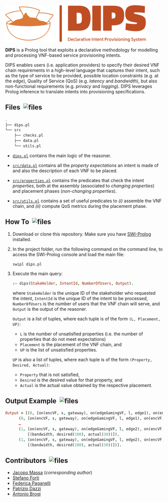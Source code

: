 <picture>
    <source media="(prefers-color-scheme: dark)" srcset="img/logo-dark.png"><img width=450 alt="dips-logo" src="img/logo.png"/>
</picture>

**DIPS** is a Prolog tool that exploits a declarative methodology for modelling and processing VNF-based service provisioning intents. 

DIPS enables users (i.e. application providers) to specify their desired VNF chain requirements in a high-level language that captures their intent, such as the type of service to be provided, possible location constraints (e.g. at the _edge_), Quality of Service (QoS) (e.g. _latency_ and _bandwidth_), but also non-functional requirements (e.g. _privacy_ and _logging_). DIPS leverages Prolog inference to translate intents into provisioning specifications.

## Files &nbsp;<picture><source media="(prefers-color-scheme: dark)" srcset="https://cdn-icons-png.flaticon.com/512/2822/2822755.png"><img width="20" height="20" alt="files" src="https://cdn-icons-png.flaticon.com/512/2822/2822584.png"/>
</picture>

```bash
.
├── dips.pl
└── src
    ├── checks.pl
    ├── data.pl
    └── utils.pl
```

 - [`dips.pl`](dips.pl) contains the main logic of the reasoner.

 - [`src/data.pl`](src/data.pl) contains all the _property expectations_ an intent is made of and also the description of each VNF to be placed.

 - [`src/properties.pl`](src/properties.pl) contains the predicates that check the intent _properties_, both at the assembly (associated to _changing properties_) and placement phases (_non-changing properties_).

 - [`src/utils.pl`](src/utils.pl) contains a set of useful predicates to _(i)_ assemble the VNF chain, and _(ii)_ compute QoS metrics during the placement phase.


 ## How To &nbsp;<picture><source media="(prefers-color-scheme: dark)" srcset="https://cdn-icons-png.flaticon.com/512/2666/2666505.png"><img width="20" height="20" alt="files" src="https://cdn-icons-png.flaticon.com/512/2666/2666469.png">
</picture>

1. Download or clone this repository. Make sure you have [SWI-Prolog](https://www.swi-prolog.org/download/stable) installed.

2. In the project folder, run the following command on the command line, to access the SWI-Prolog console and load the main file:
    ```console 
    swipl dips.pl
    ```

3. Execute the main query:
    ```prolog
    :- dips(StakeHolder, IntentId, NumberOfUsers, Output).
    ```

    where `StakeHolder` is the unique ID of the stakeholder who requested the intent, `IntentId` is the unique ID of the intent to be processed, `NumberOfUsers` is the number of users that the VNF chain will serve, and `Output` is the output of the reasoner.

    `Output` is a list of tuples, where each tuple is of the form `(L, Placement, UP)`:
    - `L` is the number of unsatisfied properties (i.e. the number of properties that do not meet expectations) 
    - `Placement` is the placement of the VNF chain, and
    - `UP` is the list of unsatisfied properties.

    `UP` is also a list of tuples, where each tuple is of the form `(Property, Desired, Actual)`: 
    - `Property` that is not satisfied, 
    - `Desired` is the desired value for that property, and
    - `Actual` is the actual value obtained by the respective placement.

## Output Example &nbsp;<picture><source media="(prefers-color-scheme: dark)" srcset="https://cdn-icons-png.flaticon.com/512/3488/3488340.png"><img width="20" height="20" alt="files" src="https://cdn-icons-png.flaticon.com/512/3488/3488804.png"></picture>

```prolog
Output = [(0, [on(encVF, s, gateway), on(edgeGamingVF, l, edge1), on(encVF, s, edge1), on(logVF, s, cloud1), on(cloudGamingVF, m, cloud1)], []), 
 	  (0, [on(encVF, s, gateway), on(edgeGamingVF, l, edge1), on(encVF, s, edge1), on(logVF, s, cloud1), on(cloudGamingVF, m, cloud2)], []), 
	  …
	  (1, [on(encVF, s, gateway), on(edgeGamingVF, l, edge2), on(encVF, s, gateway), on(logVF, s, cloud2), on(cloudGamingVF, m, cloud1)], 
          [(bandwidth, desired(100), actual(30))]), 
	  (1, [on(encVF, s, gateway), on(edgeGamingVF, l, edge2), on(encVF, s, gateway), on(logVF, s, cloud2), on(cloudGamingVF, m, cloud2)], 
          [(bandwidth, desired(100), actual(30))])].
```

## Contributors &nbsp;<picture><source media="(prefers-color-scheme: dark)" srcset="https://cdn-icons-png.flaticon.com/512/3369/3369157.png"><img width="20" height="20" alt="files" src="https://cdn-icons-png.flaticon.com/512/3369/3369137.png"></picture>

 - [Jacopo Massa](https://pages.di.unipi.it/massa) (_corresponding author_)
 - [Stefano Forti](https://pages.di.unipi.it/forti)
 - [Federica Paganelli](https://pages.di.unipi.it/paganelli)
 - [Patrizio Dazzi](https://pages.di.unipi.it/dazzi)
 - [Antonio Brogi](https://pages.di.unipi.it/brogi)



